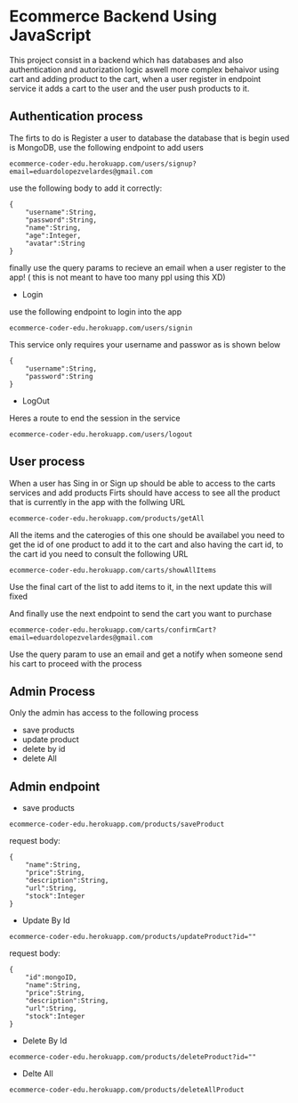 
# Ecommerce Backend Using JavaScript
This project consist in a backend which has databases and also authentication and autorization logic
aswell more complex behaivor using cart and adding product to the cart, when a user register in endpoint service it adds a cart to the user and the user push products to it.

## Authentication process

The firts to do is Register a user to database the database that is begin used is MongoDB, use the following endpoint to add users 

```Register
ecommerce-coder-edu.herokuapp.com/users/signup?email=eduardolopezvelardes@gmail.com
```
use the following body to add it correctly: 

```
{
    "username":String,
    "password":String,
    "name":String,
    "age":Integer,
    "avatar":String
}
```
finally use the query params to recieve an email when a user register to the app! ( this is not meant to have too many ppl using this XD)

* Login

use the following endpoint to login into the app

```Login
ecommerce-coder-edu.herokuapp.com/users/signin
```

This service only requires your username and passwor as is shown below

```
{
    "username":String,
    "password":String
}
```

 * LogOut

Heres a route to end the session in the service

```LogOut
ecommerce-coder-edu.herokuapp.com/users/logout
```

## User process

When a user has Sing in or Sign up should be able to access to the carts services and add products
Firts should have access to see all the product that is currently in the app with the follwing URL

```AllProducts
ecommerce-coder-edu.herokuapp.com/products/getAll
```

All the items and the caterogies of this one should be availabel you need to get the id of one product to add it to the cart and also having the cart id, to the cart id you need to consult the following URL

```Cart
ecommerce-coder-edu.herokuapp.com/carts/showAllItems
```
Use the final cart of the list to add items to it, in the next update this will fixed

And finally use the next endpoint to send the cart you want to purchase

```Cart
ecommerce-coder-edu.herokuapp.com/carts/confirmCart?email=eduardolopezvelardes@gmail.com
```
Use the query param to use an email and get a notify when someone send his cart to proceed with the process

## Admin Process
Only the admin has access to the following process

* save products
* update product
* delete by id
* delete All

## Admin endpoint

* save products 

```URL
ecommerce-coder-edu.herokuapp.com/products/saveProduct
```

request body:

```Body
{
    "name":String,
    "price":String,
    "description":String,
    "url":String,
    "stock":Integer
}
```

* Update By Id
```URL
ecommerce-coder-edu.herokuapp.com/products/updateProduct?id=""
```

request body:

```Body
{
    "id":mongoID,
    "name":String,
    "price":String,
    "description":String,
    "url":String,
    "stock":Integer
}
```

* Delete By Id

```URL
ecommerce-coder-edu.herokuapp.com/products/deleteProduct?id=""
```

* Delte All

```URL
ecommerce-coder-edu.herokuapp.com/products/deleteAllProduct
```
